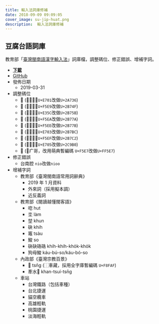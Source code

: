 ```yaml
---
title: 輸入法詞庫修補
date: 2018-09-09 09:09:05
cover_image: su-jip-huat.png
description:  輸入法詞庫修補
---
```


## 豆腐台語詞庫

教育部「[臺灣閩南語漢字輸入法](https://depart.moe.edu.tw/ED2400/cp.aspx?n=BB47AA61331DDAC8)」詞庫檔，調整碼位、修正錯誤、增補字詞。

- **[下載](https://github.com/tauhu-tw/tauhu-taigi/raw/master/TauhuTaigi.tlim)**
- [GitHub](https://github.com/tauhu-tw/tauhu-taigi)
- 發佈日期
	- 2019-03-31
- 調整碼位
	- 𪜶 (⿰亻因，`U+E701`改做`U+2A736`)
	- 𫝏 (⿰冫彥，`U+F5E9`改做`U+2B74F`)
	- 𫝛 (⿱相同，`U+E35C`改做`U+2B75B`)
	- 𫝺 (⿰扌甩，`U+F5EA`改做`U+2B77A`)
	- 𫝻 (⿰扌回，`U+F5EE`改做`U+2B77B`)
	- 𫞼 (⿰立在，`U+E703`改做`U+2B7BC`)
	- 𫟂 (⿰糹寒，`U+F5EF`改做`U+2B7C2`)
	- 𬦰 (⿰⻊百，`U+E705`改做`U+2C9B0`)
	- 󿗧 (⿸疒哥，改用萌典暫編碼 `U+F5E7`改做`U+FF5E7`)
- 修正錯誤
	- 台南腔 `nio`改做`nioo`
- 增補字詞
	- 教育部《臺灣閩南語常用詞辭典》
		- 2019 年 1 月資料
		- 外來詞（採用擬本調）
		- 近反義詞
	- 教育部《閱讀越懂閩客語》
		- 唿 hut
		- 坔 làm
		- 堃 khun
		- 砄 khih
		- 竈 tsàu
		- 鮻 so
		- 砄砄硞硞	khih-khih-kho̍k-kho̍k
		- 狗母鮻	káu-bú-so/káu-bó-so
	- 內政部《臺灣宗教百景》
		- 󸾯 tsn̄g (⿰車藏，採用全字庫暫編碼 `U+F8FAF`)
		- 牽水󸾯 khan-tsuí-tsn̄g
	- 車站
		- 台灣鐵路（包括車種）
		- 台北捷運
		- 貓空纜車
		- 高雄輕軌
		- 桃園捷運
		- 淡海輕軌